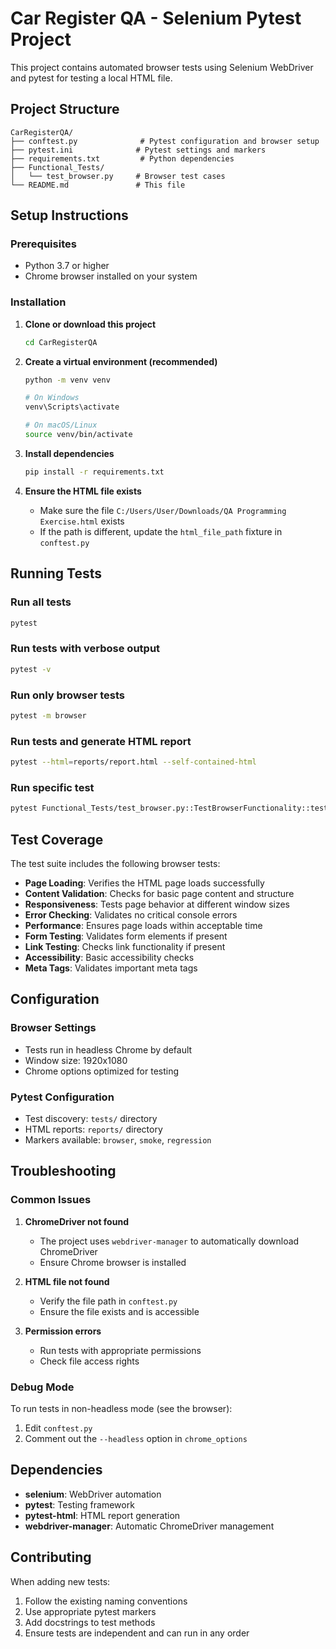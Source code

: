 # Car Register QA - Selenium Pytest Project

This project contains automated browser tests using Selenium WebDriver and pytest for testing a local HTML file.

## Project Structure

```
CarRegisterQA/
├── conftest.py              # Pytest configuration and browser setup
├── pytest.ini              # Pytest settings and markers
├── requirements.txt         # Python dependencies
├── Functional_Tests/
│   └── test_browser.py     # Browser test cases
└── README.md               # This file
```

## Setup Instructions

### Prerequisites

- Python 3.7 or higher
- Chrome browser installed on your system

### Installation

1. **Clone or download this project**
   ```bash
   cd CarRegisterQA
   ```

2. **Create a virtual environment (recommended)**
   ```bash
   python -m venv venv
   
   # On Windows
   venv\Scripts\activate
   
   # On macOS/Linux
   source venv/bin/activate
   ```

3. **Install dependencies**
   ```bash
   pip install -r requirements.txt
   ```

4. **Ensure the HTML file exists**
   - Make sure the file `C:/Users/User/Downloads/QA Programming Exercise.html` exists
   - If the path is different, update the `html_file_path` fixture in `conftest.py`

## Running Tests

### Run all tests
```bash
pytest
```

### Run tests with verbose output
```bash
pytest -v
```

### Run only browser tests
```bash
pytest -m browser
```

### Run tests and generate HTML report
```bash
pytest --html=reports/report.html --self-contained-html
```

### Run specific test
```bash
pytest Functional_Tests/test_browser.py::TestBrowserFunctionality::test_page_loads_successfully
```

## Test Coverage

The test suite includes the following browser tests:

- **Page Loading**: Verifies the HTML page loads successfully
- **Content Validation**: Checks for basic page content and structure
- **Responsiveness**: Tests page behavior at different window sizes
- **Error Checking**: Validates no critical console errors
- **Performance**: Ensures page loads within acceptable time
- **Form Testing**: Validates form elements if present
- **Link Testing**: Checks link functionality if present
- **Accessibility**: Basic accessibility checks
- **Meta Tags**: Validates important meta tags

## Configuration

### Browser Settings
- Tests run in headless Chrome by default
- Window size: 1920x1080
- Chrome options optimized for testing

### Pytest Configuration
- Test discovery: `tests/` directory
- HTML reports: `reports/` directory
- Markers available: `browser`, `smoke`, `regression`

## Troubleshooting

### Common Issues

1. **ChromeDriver not found**
   - The project uses `webdriver-manager` to automatically download ChromeDriver
   - Ensure Chrome browser is installed

2. **HTML file not found**
   - Verify the file path in `conftest.py`
   - Ensure the file exists and is accessible

3. **Permission errors**
   - Run tests with appropriate permissions
   - Check file access rights

### Debug Mode

To run tests in non-headless mode (see the browser):
1. Edit `conftest.py`
2. Comment out the `--headless` option in `chrome_options`

## Dependencies

- **selenium**: WebDriver automation
- **pytest**: Testing framework
- **pytest-html**: HTML report generation
- **webdriver-manager**: Automatic ChromeDriver management

## Contributing

When adding new tests:
1. Follow the existing naming conventions
2. Use appropriate pytest markers
3. Add docstrings to test methods
4. Ensure tests are independent and can run in any order
